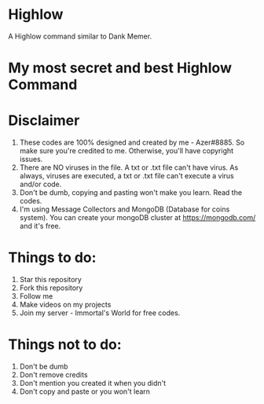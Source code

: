 # Highlow
A Highlow command similar to Dank Memer.

# My most secret and best Highlow Command

# Disclaimer
1. These codes are 100% designed and created by me - Azer#8885. So make sure you're credited to me. Otherwise, you'll have copyright issues.
2. There are NO viruses in the file. A txt or .txt file can't have virus. As always, viruses are executed, a txt or .txt file can't execute a virus and/or code.
3. Don't be dumb, copying and pasting won't make you learn. Read the codes.
4. I'm using Message Collectors and MongoDB (Database for coins system). You can create your mongoDB cluster at https://mongodb.com/ and it's free.

# Things to do:
1. Star this repository
2. Fork this repository
3. Follow me
4. Make videos on my projects
5. Join my server - Immortal's World for free codes.

# Things not to do:
1. Don't be dumb
2. Don't remove credits
3. Don't mention you created it when you didn't
4. Don't copy and paste or you won't learn

